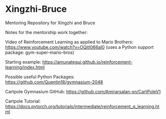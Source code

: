 # Xingzhi-Bruce
Mentoring Repository for Xingzhi and Bruce

Notes for the mentorship work together:

Video of Reinforcement Learning as applied to Mario Brothers: https://www.youtube.com/watch?v=OQitI066aI0
(uses a Python support package: gym-super-mario-bros)

Starting example:
https://amunategui.github.io/reinforcement-learning/index.html

Possible useful Python Packages:
https://github.com/Quentin18/gymnasium-2048

Cartpole Gymnasium GitHub:
https://github.com/Amirarsalan-sn/CartPoleV1

Cartpole Tutorial:
https://docs.pytorch.org/tutorials/intermediate/reinforcement_q_learning.html
